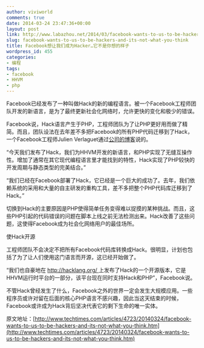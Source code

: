 ```yaml
---
author: viviworld
comments: true
date: 2014-03-24 23:47:36+00:00
layout: post
link: http://www.labazhou.net/2014/03/facebook-wants-to-us-to-be-hackers-and-its-not-what-you-think/
slug: facebook-wants-to-us-to-be-hackers-and-its-not-what-you-think
title: Facebook想让我们成为Hacker…它不是你想的样子
wordpress_id: 455
categories:
- 编程
tags:
- facebook
- HHVM
- php
---
```


Facebook已经发布了一种叫做Hack的新的编程语言。被一个Facebook工程师团队开发的新语言，是为了最终更新社会化网络时，允许更快的变化和极少的错误。

Facebook说，Hack语言产生于PHP，工程师团队为了让PHP更好用而做了精简。而且，团队设法在去年差不多把Facebook的所有PHP代码迁移到了Hack，一个Facebook工程师Julien Verlaguet通过[公司的博客](https://code.facebook.com/posts/264544830379293/hack-a-new-programming-language-for-hhvm)说的。

“今天我们发布了Hack，我们为HHVM开发的新语言，和PHP实现了无缝互操作性。增加了通常在其它现代编程语言里才能找到的特性，Hack实现了PHP较快的开发周期与静态类型的完美结合。”

“我们已经在Facebook部署了Hack，它已经是一个巨大的成功了。去年，我们依赖系统的采用和大量的自主研发的重构工具，差不多把整个PHP代码库迁移到了Hack。”

切换到Hack的主要原因是PHP使得简单任务变得难以捉摸的某种挑战。而且，这些PHP引起的代码错误的问题在脚本上线之前无法检测出来。Hack改善了这些问题，这使得Facebook成为社会化网络用户的最佳场所。

使Hack开源

工程师团队不会决定不把所有Facebook代码库转换成Hack。很明显，计划也包括了为了让人们使用这门语言而开源，这已经开始做了。

“我们也自豪地在 [http://hacklang.org/ ](http://hacklang.org/)上发布了Hack的一个开源版本，它是HHVM运行时平台的一部分，该平台现在同时支持Hack和PHP”，Facebook说。

不管Hack曾经发生了什么，Facebook之外的世界一定会发生大规模应用。一些程序员或许对留在后面的核心PHP语言不感兴趣，因此当这天结束的时候，Facebook或许成为Hack背后坚决代表它的剩下生命的唯一实体。

原文地址：[http://www.techtimes.com/articles/4723/20140324/facebook-wants-to-us-to-be-hackers-and-its-not-what-you-think.htm](http://www.techtimes.com/articles/4723/20140324/facebook-wants-to-us-to-be-hackers-and-its-not-what-you-think.htm)
